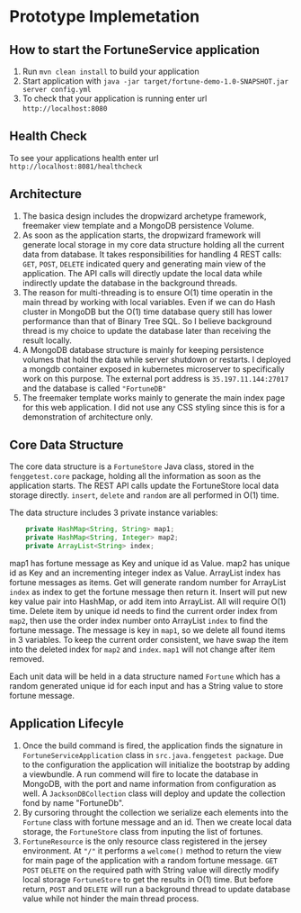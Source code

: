 # Prototype Implemetation

How to start the FortuneService application
---

1. Run `mvn clean install` to build your application
1. Start application with `java -jar target/fortune-demo-1.0-SNAPSHOT.jar server config.yml`
1. To check that your application is running enter url `http://localhost:8080`

Health Check
---

To see your applications health enter url `http://localhost:8081/healthcheck`

Architecture
---

1.	The basica design includes the dropwizard archetype framework, freemaker view template and a MongoDB persistence Volume.
2.	As soon as the application starts, the dropwizard framework will generate local storage in my core data structure holding all the current data from database. It takes responsibilities for handling 4 REST calls: `GET`, `POST`, `DELETE` indicated query and generating main view of the application. The API calls will directly update the local data while indirectly update the database in the background threads.
3.  The reason for multi-threading is to ensure O(1) time operatin in the main thread by working with local variables. Even if we can do Hash cluster in MongoDB but the O(1) time database query still has lower performance than that of Binary Tree SQL. So I believe background thread is my choice to update the database later than receiving the result locally.
4.	A MongoDB database structure is mainly for keeping persistence volumes that hold the data while server shutdown or restarts. I deployed a mongdb container exposed in kubernetes microserver to specifically work on this purpose. The external port address is `35.197.11.144:27017` and the database is called `"FortuneDB"`
5.	The freemaker template works mainly to generate the main index page for this web application. I did not use any CSS styling since this is for a demonstration of architecture only.

Core Data Structure
---

The core data structure is a `FortuneStore` Java class, stored in the `fenggetest.core` package, holding all the information as soon as the application starts. The REST API calls update the FortuneStore local data storage directly. `insert`, `delete` and `random` are all performed in O(1) time.

The data structure includes 3 private instance variables: 
```java
    private HashMap<String, String> map1;
    private HashMap<String, Integer> map2;
    private ArrayList<String> index;
 ```
map1 has fortune message as Key and unique id as Value. map2 has unique id as Key and an incrementing integer index as Value. ArrayList index has fortune messages as items. 
Get will generate random number for ArrayList `index` as index to get the fortune message then return it.
Insert will put new key value pair into HashMap, or add item into ArrayList. All will require O(1) time.
Delete item by unique id needs to find the current order index from `map2`, then use the order index number onto ArrayList `index` to find the fortune message. The message is key in `map1`, so we delete all found items in 3 variables. To keep the current order consistent, we have swap the item into the deleted index for `map2` and `index`. `map1` will not change after item removed. 

Each unit data will be held in a data structure named `Fortune` which has a random generated unique id for each input and has a String value to store fortune message.

Application Lifecyle
---

1. Once the build command is fired, the application finds the signature in `FortuneServiceApplication` class in `src.java.fenggetest package`. Due to the configuration the application will initialize the bootstrap by adding a viewbundle. A run commend will fire to locate the database in MongoDB, with the port and name information from configuration as well. A `JacksonDBCollection` class will deploy and update the collection fond by name "FortuneDb". 
2. By cursoring throught the collection we serialize each elements into the `Fortune` class with fortune message and an id. Then we create local data storage, the `FortuneStore` class from inputing the list of fortunes.
3. `FortuneResource` is the only resource class registered in the jersey environment. At `"/"` it performs a `welcome()` method to return the view for main page of the application with a random fortune message. `GET` `POST` `DELETE` on the required path with String value will directly modify local storage `FortuneStore` to get the results in O(1) time. But before return, `POST` and `DELETE` will run a background thread to update database value while not hinder the main thread process.
